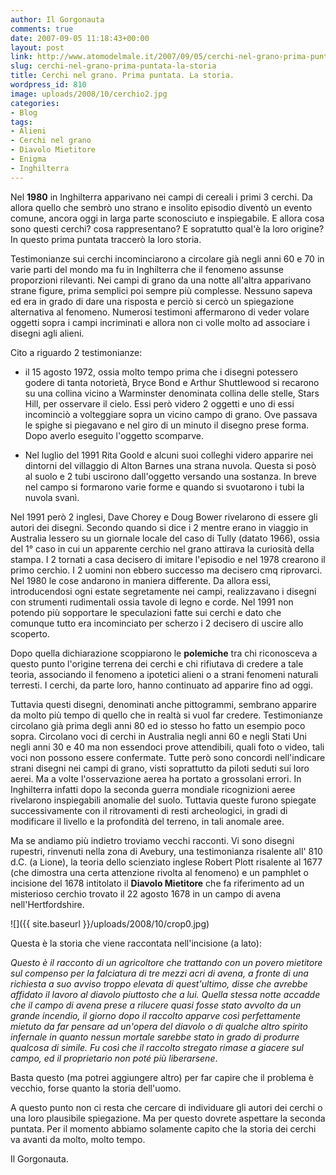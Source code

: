 ```yaml
---
author: Il Gorgonauta
comments: true
date: 2007-09-05 11:18:43+00:00
layout: post
link: http://www.atomodelmale.it/2007/09/05/cerchi-nel-grano-prima-puntata-la-storia/
slug: cerchi-nel-grano-prima-puntata-la-storia
title: Cerchi nel grano. Prima puntata. La storia.
wordpress_id: 810
image: uploads/2008/10/cerchio2.jpg
categories:
- Blog
tags:
- Alieni
- Cerchi nel grano
- Diavolo Mietitore
- Enigma
- Inghilterra
---
```


Nel **1980** in Inghilterra apparivano nei campi di cereali i primi 3 cerchi. Da allora quello che sembrò uno strano e insolito episodio diventò un evento comune, ancora oggi in larga parte sconosciuto e inspiegabile. E allora cosa sono questi cerchi? cosa rappresentano? E sopratutto qual'è la loro origine? In questo prima puntata traccerò la loro storia.

Testimonianze sui cerchi incominciarono a circolare già negli anni 60 e 70 in varie parti del mondo ma fu in Inghilterra che il fenomeno assunse proporzioni rilevanti. Nei campi di grano da una notte all'altra apparivano strane figure, prima semplici poi sempre più complesse. Nessuno sapeva ed era in grado di dare una risposta e perciò si cercò un spiegazione alternativa al fenomeno. Numerosi testimoni affermarono di veder volare oggetti sopra i campi incriminati e allora non ci volle molto ad associare i disegni agli alieni.

Cito  a riguardo 2 testimonianze:

	
  * il 15 agosto 1972, ossia molto tempo prima che i disegni potessero godere di tanta notorietà, Bryce Bond e Arthur Shuttlewood si recarono su una collina vicino a Warminster denominata collina delle stelle, Stars Hill, per osservare il cielo. Essi però videro 2 oggetti e uno di essi incominciò a volteggiare sopra un vicino campo di grano. Ove passava le spighe si piegavano e nel giro di un minuto il disegno prese forma. Dopo averlo eseguito l'oggetto scomparve.

	
  * Nel luglio del 1991 Rita Goold e alcuni suoi colleghi videro apparire nei dintorni del villaggio di Alton Barnes una strana nuvola. Questa si posò al suolo e 2 tubi uscirono dall'oggetto versando una sostanza. In breve nel campo si formarono varie forme e quando si svuotarono i tubi la nuvola svanì.

Nel 1991 però 2 inglesi, Dave Chorey e Doug Bower rivelarono di essere gli autori dei disegni. Secondo quando si dice i 2 mentre erano in viaggio in Australia lessero su un giornale locale del caso di Tully (datato 1966), ossia del 1° caso in cui un apparente cerchio nel grano attirava la curiosità della stampa. I 2 tornati a casa decisero di imitare l'episodio e nel 1978 crearono il primo cerchio. I 2 uomini non ebbero successo ma decisero cmq riprovarci. Nel 1980 le cose andarono in maniera differente. Da allora essi, introducendosi ogni estate segretamente nei campi, realizzavano i disegni con strumenti rudimentali ossia tavole di legno e corde. Nel 1991 non potendo più sopportare le speculazioni fatte sui cerchi e dato che comunque tutto era incominciato per scherzo i 2 decisero di uscire allo scoperto.

Dopo quella dichiarazione scoppiarono le **polemiche** tra chi riconosceva a questo punto l'origine terrena dei cerchi e chi rifiutava di credere a tale teoria, associando il fenomeno a ipotetici alieni o a strani fenomeni naturali terresti. I cerchi, da parte loro, hanno continuato ad apparire fino ad oggi.

Tuttavia questi disegni, denominati anche pittogrammi, sembrano apparire da molto più tempo di quello che in realtà si vuol far credere. Testimonianze circolano già prima degli anni 80 ed io stesso ho fatto un esempio poco sopra. Circolano voci di cerchi in Australia negli anni 60 e negli Stati Uni negli anni 30 e 40 ma non essendoci prove attendibili, quali foto o video, tali voci non possono essere confermate. Tutte però sono concordi nell'indicare strani disegni nei campi di grano, visti soprattutto da piloti seduti sui loro aerei. Ma a volte l'osservazione aerea ha portato a grossolani errori. In Inghilterra infatti dopo la seconda guerra mondiale ricognizioni aeree rivelarono inspiegabili anomalie del suolo. Tuttavia queste furono spiegate successivamente con il ritrovamenti di resti archeologici, in gradi di modificare il livello e la profondità del terreno, in tali anomale aree.

Ma se andiamo più indietro troviamo vecchi racconti. Vi sono disegni rupestri, rinvenuti nella zona di Avebury, una testimonianza risalente all' 810 d.C. (a Lione), la teoria dello scienziato inglese Robert Plott risalente al 1677 (che dimostra una certa attenzione rivolta al fenomeno) e un pamphlet o incisione del 1678 intitolato il **Diavolo Mietitore** che fa riferimento ad un misterioso cerchio trovato il 22 agosto 1678 in un campo di avena nell'Hertfordshire.

![]({{ site.baseurl }}/uploads/2008/10/crop0.jpg)

Questa è la storia che viene raccontata nell'incisione (a lato):

_Questo è il racconto di un agricoltore che trattando con un povero mietitore sul compenso per la falciatura di tre mezzi acri di avena, a fronte di una richiesta a suo avviso troppo elevata di quest'ultimo, disse che avrebbe affidato il lavoro al diavolo piuttosto che a lui. Quella stessa notte accadde che il campo di avena prese a rilucere quasi fosse stato avvolto da un grande incendio, il giorno dopo il raccolto apparve così perfettamente mietuto da far pensare ad un'opera del diavolo o di qualche altro spirito infernale in quanto nessun mortale sarebbe stato in grado di produrre qualcosa di simile. Fu così che il raccolto stregato rimase a giacere sul campo, ed il proprietario non poté più liberarsene_.

Basta questo (ma potrei aggiungere altro) per far capire che il problema è vecchio, forse quanto la storia dell'uomo.

A questo punto non ci resta che cercare di individuare gli autori dei cerchi o una loro plausibile spiegazione. Ma per questo dovrete aspettare la seconda puntata. Per il momento abbiamo solamente capito che la storia dei cerchi va avanti da molto, molto tempo.

Il Gorgonauta.


